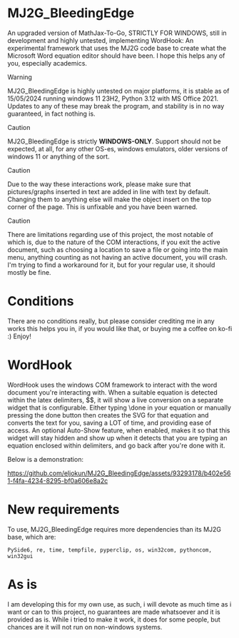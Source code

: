 # MJ2G_BleedingEdge
An upgraded version of MathJax-To-Go, STRICTLY FOR WINDOWS, still in development and highly untested, implementing WordHook: An experimental framework that uses the MJ2G code base to create what the Microsoft Word equation editor should have been.
I hope this helps any of you, especially academics.

>[!WARNING]
>MJ2G_BleedingEdge is highly untested on major platforms, it is stable as of 15/05/2024 running windows 11 23H2, Python 3.12 with MS Office 2021. Updates to any of these may break the program, and stability is in no way guaranteed, in fact nothing is.

>[!CAUTION]
>MJ2G_BleedingEdge is strictly **WINDOWS-ONLY**. Support should not be expected, at all, for any other OS-es, windows emulators, older versions of windows 11 or anything of the sort.

>[!CAUTION]
>Due to the way these interactions work, please make sure that pictures/graphs inserted in text are added in line with text by default. Changing them to anything else will make the object insert on the top corner of the page. This is unfixable and you have been warned.


>[!CAUTION]
>There are limitations regarding use of this project, the most notable of which is, due to the nature of the COM interactions, if you exit the active document, such as choosing a location to save a file or going into the main menu, anything counting as not having an active document, you will crash. I'm trying to find a workaround for it, but for your regular use, it should mostly be fine.

# Conditions
There are no conditions really, but please consider crediting me in any works this helps you in, if you would like that, or buying me a coffee on ko-fi :) Enjoy!

# WordHook
WordHook uses the windows COM framework to interact with the word document you're interacting with. When a suitable equation is detected within the latex delimiters, $$, it will show a live conversion on a separate widget that is configurable. Either typing \done in your equation or manually pressing the done button then creates the SVG for that equation and converts the text for you, saving a LOT of time, and providing ease of access.
An optional Auto-Show feature, when enabled, makes it so that this widget will stay hidden and show up when it detects that you are typing an equation enclosed within delimiters, and go back after you're done with it.

Below is a demonstration:


https://github.com/eljokun/MJ2G_BleedingEdge/assets/93293178/b402e561-f4fa-4234-8295-bf0a606e8a2c


# New requirements
To use, MJ2G_BleedingEdge requires more dependencies than its MJ2G base, which are:
```
PySide6, re, time, tempfile, pyperclip, os, win32com, pythoncom, win32gui
```

# As is
I am developing this for my own use, as such, i will devote as much time as i want or can to this project, no guarantees are made whatsoever and it is provided as is. While i tried to make it work, it does for some people, but chances are it will not run on non-windows systems.
